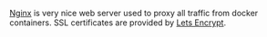 [Nginx](https://nginx.org/) is very nice web server used to proxy all traffic from docker containers. SSL certificates are provided by [Lets Encrypt](https://letsencrypt.org/).